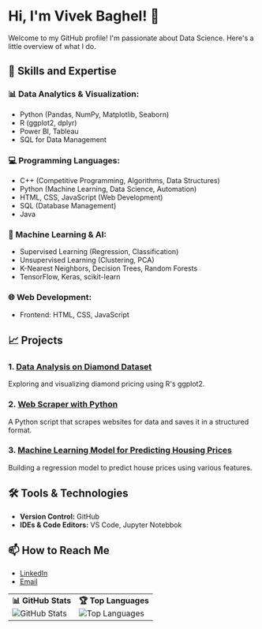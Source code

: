 <a name="top"></a>

# Hi, I'm Vivek Baghel! 👋

Welcome to my GitHub profile! I'm passionate about Data Science. Here's a little overview of what I do.

## 🚀 Skills and Expertise

### 📊 Data Analytics & Visualization:
- Python (Pandas, NumPy, Matplotlib, Seaborn)
- R (ggplot2, dplyr)
- Power BI, Tableau
- SQL for Data Management

### 💻 Programming Languages:
- C++ (Competitive Programming, Algorithms, Data Structures)
- Python (Machine Learning, Data Science, Automation)
- HTML, CSS, JavaScript (Web Development)
- SQL (Database Management)
- Java

### 🤖 Machine Learning & AI:
- Supervised Learning (Regression, Classification)
- Unsupervised Learning (Clustering, PCA)
- K-Nearest Neighbors, Decision Trees, Random Forests
- TensorFlow, Keras, scikit-learn

### 🌐 Web Development:
- Frontend: HTML, CSS, JavaScript

## 📈 Projects

### 1. [Data Analysis on Diamond Dataset](link_to_project)
Exploring and visualizing diamond pricing using R's ggplot2.

### 2. [Web Scraper with Python](link_to_project)
A Python script that scrapes websites for data and saves it in a structured format.

### 3. [Machine Learning Model for Predicting Housing Prices](link_to_project)
Building a regression model to predict house prices using various features.

## 🛠️ Tools & Technologies
- **Version Control:** GitHub
- **IDEs & Code Editors:** VS Code, Jupyter Notebbok

## 📫 How to Reach Me
- [LinkedIn](https://www.linkedin.com/in/your-profile)
- [Email](mailto:your-email@gmail.com)

<table>
  <tr>
    <td>
      <strong>📊 GitHub Stats</strong><br>
      <img src="https://github-readme-stats.vercel.app/api?username=8057vivek&show_icons=true&theme=radical" alt="GitHub Stats" />
    </td>
    <td>
      <strong>🏆 Top Languages</strong><br>
      <img src="https://github-readme-stats.vercel.app/api/top-langs/?username=8057vivek&layout=compact" alt="Top Languages" />
    </td>
  </tr>
</table>




